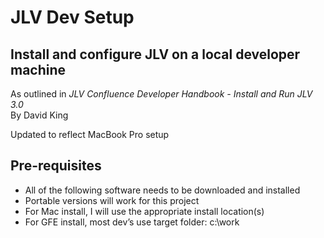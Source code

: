 # JLV Dev Setup

## Install and configure JLV on a local developer machine
As outlined in *JLV Confluence Developer Handbook - Install and Run JLV 3.0*  
By David King  

Updated to reflect MacBook Pro setup

## Pre-requisites
 - All of the following software needs to be downloaded and installed
 - Portable versions will work for this project
 - For Mac install, I will use the appropriate install location(s)
 - For GFE install, most dev’s use target folder: c:\work
